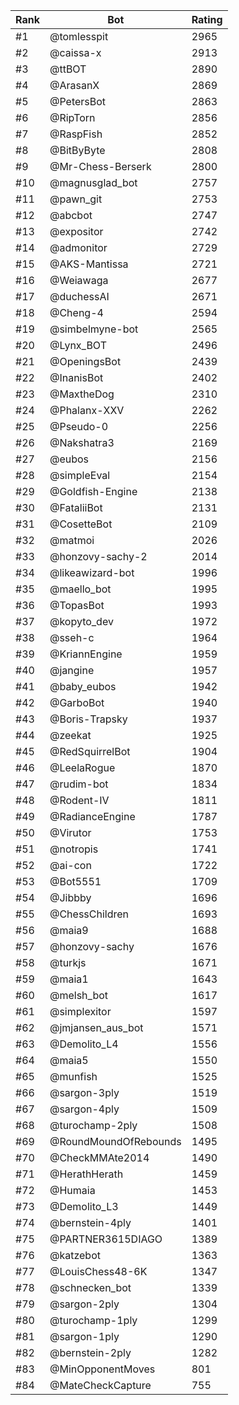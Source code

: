Rank|Bot|Rating
---|---|---
#1|@tomlesspit|2965
#2|@caissa-x|2913
#3|@ttBOT|2890
#4|@ArasanX|2869
#5|@PetersBot|2863
#6|@RipTorn|2856
#7|@RaspFish|2852
#8|@BitByByte|2808
#9|@Mr-Chess-Berserk|2800
#10|@magnusglad_bot|2757
#11|@pawn_git|2753
#12|@abcbot|2747
#13|@expositor|2742
#14|@admonitor|2729
#15|@AKS-Mantissa|2721
#16|@Weiawaga|2677
#17|@duchessAI|2671
#18|@Cheng-4|2594
#19|@simbelmyne-bot|2565
#20|@Lynx_BOT|2496
#21|@OpeningsBot|2439
#22|@InanisBot|2402
#23|@MaxtheDog|2310
#24|@Phalanx-XXV|2262
#25|@Pseudo-0|2256
#26|@Nakshatra3|2169
#27|@eubos|2156
#28|@simpleEval|2154
#29|@Goldfish-Engine|2138
#30|@FataliiBot|2131
#31|@CosetteBot|2109
#32|@matmoi|2026
#33|@honzovy-sachy-2|2014
#34|@likeawizard-bot|1996
#35|@maello_bot|1995
#36|@TopasBot|1993
#37|@kopyto_dev|1972
#38|@sseh-c|1964
#39|@KriannEngine|1959
#40|@jangine|1957
#41|@baby_eubos|1942
#42|@GarboBot|1940
#43|@Boris-Trapsky|1937
#44|@zeekat|1925
#45|@RedSquirrelBot|1904
#46|@LeelaRogue|1870
#47|@rudim-bot|1834
#48|@Rodent-IV|1811
#49|@RadianceEngine|1787
#50|@Virutor|1753
#51|@notropis|1741
#52|@ai-con|1722
#53|@Bot5551|1709
#54|@Jibbby|1696
#55|@ChessChildren|1693
#56|@maia9|1688
#57|@honzovy-sachy|1676
#58|@turkjs|1671
#59|@maia1|1643
#60|@melsh_bot|1617
#61|@simplexitor|1597
#62|@jmjansen_aus_bot|1571
#63|@Demolito_L4|1556
#64|@maia5|1550
#65|@munfish|1525
#66|@sargon-3ply|1519
#67|@sargon-4ply|1509
#68|@turochamp-2ply|1508
#69|@RoundMoundOfRebounds|1495
#70|@CheckMMAte2014|1490
#71|@HerathHerath|1459
#72|@Humaia|1453
#73|@Demolito_L3|1449
#74|@bernstein-4ply|1401
#75|@PARTNER3615DIAGO|1389
#76|@katzebot|1363
#77|@LouisChess48-6K|1347
#78|@schnecken_bot|1339
#79|@sargon-2ply|1304
#80|@turochamp-1ply|1299
#81|@sargon-1ply|1290
#82|@bernstein-2ply|1282
#83|@MinOpponentMoves|801
#84|@MateCheckCapture|755
